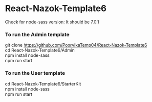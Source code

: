 # React-Nazok-Template6

Check for node-sass version: It should be 7.0.1

### To run the Admin template

git clone https://github.com/PoorvikaTemp04/React-Nazok-Template6 \
cd React-Nazok-Template6/Admin \
npm install node-sass \
npm run start 

### To run the User template

cd React-Nazok-Template6/StarterKit \
npm install node-sass \
npm run start 
